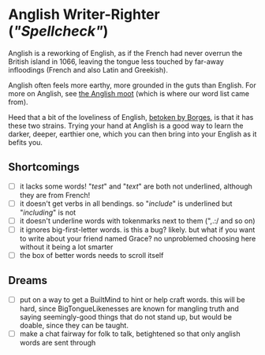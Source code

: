 # Anglish Writer-Righter (*"Spellcheck"*)

Anglish is a reworking of English, as if the French had never overrun the British island in 1066, leaving the tongue less touched by far-away infloodings (French and also Latin and Greekish).

Anglish often feels more earthy, more grounded in the guts than English. For more on Anglish, see [the Anglish moot](https://anglish.fandom.com/wiki/What_is_Anglish%3F) (which is where our word list came from).

Heed that a bit of the loveliness of English, [betoken by Borges](https://www.youtube.com/watch?v=NJYoqCDKoT4), is that it has these two strains.  Trying your hand at Anglish is a good way to learn the darker, deeper, earthier one, which you can then bring into your English as it befits you.

## Shortcomings

- [ ] it lacks some words! "*test*" and "*text*" are both not underlined, although they are from French!
- [ ] it doesn't get verbs in all bendings. so "*include*" is underlined but "*including*" is not
- [ ] it doesn't underline words with tokenmarks next to them (",.:/ and so on)
- [ ] it ignores big-first-letter words. is this a bug? likely. but what if you want to write about your friend named Grace? no unproblemed choosing here without it being a lot smarter
- [ ] the box of better words needs to scroll itself

## Dreams

- [ ] put on a way to get a BuiltMind to hint or help craft words. this will be hard, since BigTongueLikenesses are known for mangling truth and saying seemingly-good things that do not stand up, but would be doable, since they can be taught.
- [ ] make a chat fairway for folk to talk, betightened so that only anglish words are sent through
